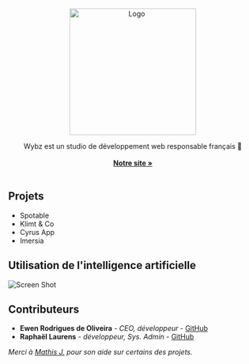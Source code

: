 <br/>
<p align="center">
  <a href="https://www.wybz.fr/">
    <img src="https://www.wybz.fr/assets/logotext.png" alt="Logo" width="256">
  </a>

  <p align="center">
    Wybz est un studio de développement web responsable français 🐓
    <br/>
    <br/>
    <a href="https://www.wybz.fr/"><strong>Notre site »</strong></a>
    <br/>
    <br/>
  </p>
</p>



## Projets

- Spotable
- Klimt & Co
- Cyrus App
- Imersia

## Utilisation de l'intelligence artificielle

![Screen Shot](https://www.wybz.fr/assets/ia-chart.webp)

## Contributeurs

* **Ewen Rodrigues de Oliveira** - *CEO, développeur* - [GitHub](https://github.com/FunoxPanda)
* **Raphaël Laurens** - *développeur, Sys. Admin* - [GitHub](https://github.com/Raraph84)

*Merci à [Mathis J.](https://github.com/SuperCraft3M) pour son aide sur certains des projets.*
